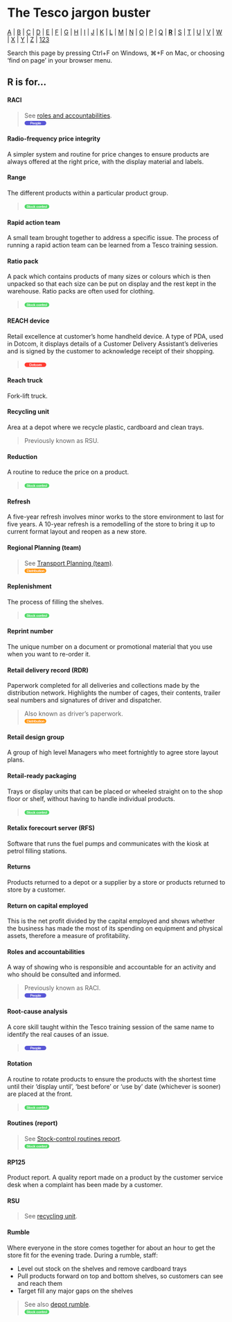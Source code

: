 # The Tesco jargon buster

[A](a.md) | [B](b.md) | [C](c.md) | [D](d.md) | [E](e.md) | [F](f.md) | [G](g.md) | [H](h.md) | [I](i.md) | [J](j.md) | [K](k.md) | [L](l.md) | [M](m.md) | [N](n.md) | [O](o.md) | [P](p.md) | [Q](q.md) | [**R**](r.md) | [S](s.md) | [T](t.md) | [U](u.md) | [V](v.md) | [W](w.md) | [X](x.md) | [Y](y.md) | [Z](z.md) | [123](123.md)

Search this page by pressing Ctrl+F on Windows, ⌘+F on Mac, or choosing ‘find on page’ in your browser menu.

## R is for…

#### RACI
> See [roles and accountabilities](#roles-and-accountabilities).  
> ![People](assets/images/tag-people.png)

#### Radio-frequency price integrity
A simpler system and routine for price changes to ensure products are always offered at the right price, with the display material and labels.

#### Range
The different products within a particular product group.  
> ![Stock control](assets/images/tag-stockcontrol.png)

#### Rapid action team
A small team brought together to address a specific issue. The process of running a rapid action team can be learned from a Tesco training session.

#### Ratio pack
A pack which contains products of many sizes or colours which is then unpacked so that each size can be put on display and the rest kept in the warehouse. Ratio packs are often used for clothing.  
> ![Stock control](assets/images/tag-stockcontrol.png)

#### REACH device
Retail excellence at customer’s home handheld device. A type of PDA, used in Dotcom, it displays details of a Customer Delivery Assistant’s deliveries and is signed by the customer to acknowledge receipt of their shopping.  
> ![Dotcom](assets/images/tag-dotcom.png)

#### Reach truck
Fork-lift truck.

#### Recycling unit
Area at a depot where we recycle plastic, cardboard and clean trays.
> Previously known as RSU.

#### Reduction
A routine to reduce the price on a product.  
> ![Stock control](assets/images/tag-stockcontrol.png)

#### Refresh
A five-year refresh involves minor works to the store environment to last for five years. A 10-year refresh is a remodelling of the store to bring it up to current format layout and reopen as a new store.

#### Regional Planning (team)
> See [Transport Planning (team)](t.md#transport-planning-team).  
> ![Distribution](assets/images/tag-distribution.png)

#### Replenishment
The process of filling the shelves.  
> ![Stock control](assets/images/tag-stockcontrol.png)

#### Reprint number
The unique number on a document or promotional material that you use when you want to re-order it.

#### Retail delivery record (RDR)
Paperwork completed for all deliveries and collections made by the distribution network. Highlights the number of cages, their contents, trailer seal numbers and signatures of driver and dispatcher.  
> Also known as driver’s paperwork.  
> ![Distribution](assets/images/tag-distribution.png)

#### Retail design group
A group of high level Managers who meet fortnightly to agree store layout plans.

#### Retail-ready packaging
Trays or display units that can be placed or wheeled straight on to the shop floor or shelf, without having to handle individual products.  
> ![Stock control](assets/images/tag-stockcontrol.png)

#### Retalix forecourt server (RFS)
Software that runs the fuel pumps and communicates with the kiosk at petrol filling stations.

#### Returns
Products returned to a depot or a supplier by a store or products returned to store by a customer.

#### Return on capital employed
This is the net profit divided by the capital employed and shows whether the business has made the most of its spending on equipment and physical assets, therefore a measure of profitability.

#### Roles and accountabilities
A way of showing who is responsible and accountable for an activity and who should be consulted and informed.
> Previously known as RACI.  
> ![People](assets/images/tag-people.png)

#### Root-cause analysis
A core skill taught within the Tesco training session of the same name to identify the real causes of an issue.  
> ![People](assets/images/tag-people.png)

#### Rotation
A routine to rotate products to ensure the products with the shortest time until their ‘display until’, ‘best before’ or ‘use by’ date (whichever is sooner) are placed at the front.  
> ![Stock control](assets/images/tag-stockcontrol.png)

#### Routines (report)
> See [Stock-control routines report](s.md#stock-control-routines-report).  
> ![Stock control](assets/images/tag-stockcontrol.png)

#### RP125
Product report. A quality report made on a product by the customer service desk when a complaint has been made by a customer.

#### RSU
> See [recycling unit](r.md#recycling-unit).

#### Rumble
Where everyone in the store comes together for about an hour to get the store fit for the evening trade. During a rumble, staff:
- Level out stock on the shelves and remove cardboard trays
- Pull products forward on top and bottom shelves, so customers can see and reach them
- Target fill any major gaps on the shelves

> See also [depot rumble](d.md#depot-rumble).  
> ![Stock control](assets/images/tag-stockcontrol.png)
